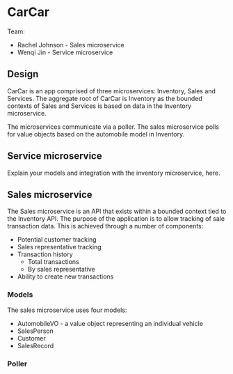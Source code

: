 # CarCar

Team:

* Rachel Johnson - Sales microservice
* Wenqi Jin - Service microservice

## Design

CarCar is an app comprised of three microservices: Inventory, Sales and Services. The aggregate root of CarCar is Inventory as the bounded contexts of Sales and Services is based on data in the Inventory microservice. 

The microservices communicate via a poller. The sales microservice polls for value objects based on the automobile model in Inventory. 

## Service microservice

Explain your models and integration with the inventory
microservice, here.

## Sales microservice

The Sales microservice is an API that exists within a bounded context tied to the Inventory API. The purpose of the application is to allow tracking of sale transaction data. This is achieved through a number of components: 
* Potential customer tracking
* Sales representative tracking
* Transaction history 
    * Total transactions
    * By sales representative
* Ability to create new transactions

### Models
The sales microservice uses four models:
* AutomobileVO - a value object representing an individual vehicle
* SalesPerson
* Customer
* SalesRecord
 
 ### Poller

 

